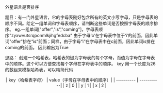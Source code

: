 外星语言是否排序

题目：有一门外星语言，它的字母表刚好包含所有的英文小写字母，只是字母表的顺序不同。给定一组单词和字母表顺序，请判断这些单词是否按照字母表的顺序排序。
eg.一组单词["offer","is","coming"]，字母表顺序"zyxwvutsrqponmlkjihgfedcba"
由于字母‘o’在字母表中位于‘i’的前面，因此单词"offer"排在“is”前面；同样，由于字母“i”在字母表中在c前面，因此单词is排在coming的前面。
因此输出为True

思路：
  创建一个哈希表，哈希表的键为字母表的每个字母，而值为字母在字母表中的顺序。这个可以方便查找每个字母在字母表中的顺序。
  key
  用一个长度为26的数组来模拟哈希表，可以精简代码
  <div align="center">
  | key（哈希表字母）  | value（字母在字母表中的顺序）|
  | ---------- | -----------|
  | z  |  0   |
  | y  | 1    |
  | x  | 2    |
  
  </div>
